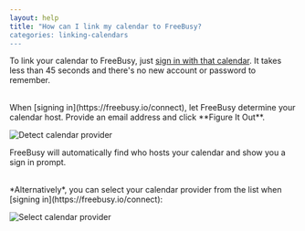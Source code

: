 ```yaml
---
layout: help
title: "How can I link my calendar to FreeBusy?
categories: linking-calendars
---
```


To link your calendar to FreeBusy, just [sign in with that calendar](https://freebusy.io/connect).
It takes less than 45 seconds and there's no new account or password to remember.

<br>
When [signing in](https://freebusy.io/connect), let FreeBusy determine your calendar host.
Provide an email address and click **Figure It Out**.

![Detect calendar provider](https://i.imgur.com/JTbmwku.png)

FreeBusy will automatically find who hosts your calendar and show you a sign in prompt.

<br>
*Alternatively*, you can select your calendar provider from the list when [signing in](https://freebusy.io/connect):

![Select calendar provider](https://i.imgur.com/s846Z13.png)

